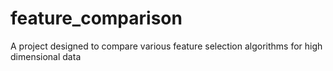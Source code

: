 # feature_comparison
A project designed to compare various feature selection algorithms for high dimensional data

